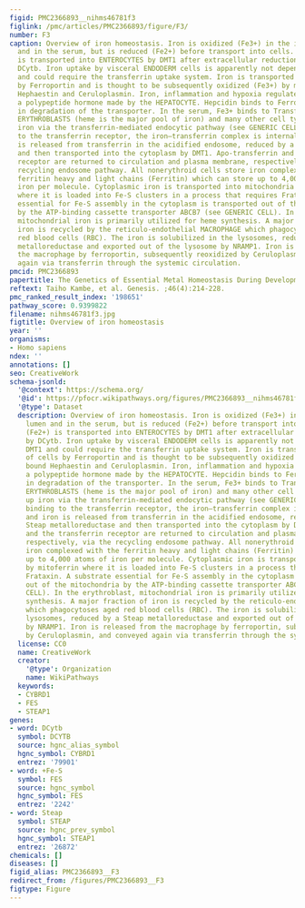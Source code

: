 ```yaml
---
figid: PMC2366893__nihms46781f3
figlink: /pmc/articles/PMC2366893/figure/F3/
number: F3
caption: Overview of iron homeostasis. Iron is oxidized (Fe3+) in the intestinal lumen
  and in the serum, but is reduced (Fe2+) before transport into cells. Iron (Fe2+)
  is transported into ENTEROCYTES by DMT1 after extracellular reduction perhaps by
  DCytb. Iron uptake by visceral ENDODERM cells is apparently not dependent on DMT1
  and could require the transferrin uptake system. Iron is transported out of cells
  by Ferroportin and is thought to be subsequently oxidized (Fe3+) by membrane bound
  Hephaestin and Ceruloplasmin. Iron, inflammation and hypoxia regulate Hepcidin,
  a polypeptide hormone made by the HEPATOCYTE. Hepcidin binds to Ferroportin resulting
  in degradation of the transporter. In the serum, Fe3+ binds to Transferrin. Developing
  ERYTHROBLASTS (heme is the major pool of iron) and many other cell types take up
  iron via the transferrin-mediated endocytic pathway (see GENERIC CELL). After binding
  to the transferrin receptor, the iron–transferrin complex is internalized and iron
  is released from transferrin in the acidified endosome, reduced by a Steap metalloreductase
  and then transported into the cytoplasm by DMT1. Apo-transferrin and the transferrin
  receptor are returned to circulation and plasma membrane, respectively, via the
  recycling endosome pathway. All nonerythroid cells store iron complexed with the
  ferritin heavy and light chains (Ferritin) which can store up to 4,000 atoms of
  iron per molecule. Cytoplasmic iron is transported into mitochondria by mitoferrin
  where it is loaded into Fe-S clusters in a process that requires Frataxin. A substrate
  essential for Fe-S assembly in the cytoplasm is transported out of the mitochondria
  by the ATP-binding cassette transporter ABCB7 (see GENERIC CELL). In the erythroblast,
  mitochondrial iron is primarily utilized for heme synthesis. A major fraction of
  iron is recycled by the reticulo-endothelial MACROPHAGE which phagocytoses aged
  red blood cells (RBC). The iron is solubilized in the lysosomes, reduced by a Steap
  metalloreductase and exported out of the lysosome by NRAMP1. Iron is released from
  the macrophage by ferroportin, subsequently reoxidized by Ceruloplasmin, and conveyed
  again via transferrin through the systemic circulation.
pmcid: PMC2366893
papertitle: The Genetics of Essential Metal Homeostasis During Development.
reftext: Taiho Kambe, et al. Genesis. ;46(4):214-228.
pmc_ranked_result_index: '198651'
pathway_score: 0.9399822
filename: nihms46781f3.jpg
figtitle: Overview of iron homeostasis
year: ''
organisms:
- Homo sapiens
ndex: ''
annotations: []
seo: CreativeWork
schema-jsonld:
  '@context': https://schema.org/
  '@id': https://pfocr.wikipathways.org/figures/PMC2366893__nihms46781f3.html
  '@type': Dataset
  description: Overview of iron homeostasis. Iron is oxidized (Fe3+) in the intestinal
    lumen and in the serum, but is reduced (Fe2+) before transport into cells. Iron
    (Fe2+) is transported into ENTEROCYTES by DMT1 after extracellular reduction perhaps
    by DCytb. Iron uptake by visceral ENDODERM cells is apparently not dependent on
    DMT1 and could require the transferrin uptake system. Iron is transported out
    of cells by Ferroportin and is thought to be subsequently oxidized (Fe3+) by membrane
    bound Hephaestin and Ceruloplasmin. Iron, inflammation and hypoxia regulate Hepcidin,
    a polypeptide hormone made by the HEPATOCYTE. Hepcidin binds to Ferroportin resulting
    in degradation of the transporter. In the serum, Fe3+ binds to Transferrin. Developing
    ERYTHROBLASTS (heme is the major pool of iron) and many other cell types take
    up iron via the transferrin-mediated endocytic pathway (see GENERIC CELL). After
    binding to the transferrin receptor, the iron–transferrin complex is internalized
    and iron is released from transferrin in the acidified endosome, reduced by a
    Steap metalloreductase and then transported into the cytoplasm by DMT1. Apo-transferrin
    and the transferrin receptor are returned to circulation and plasma membrane,
    respectively, via the recycling endosome pathway. All nonerythroid cells store
    iron complexed with the ferritin heavy and light chains (Ferritin) which can store
    up to 4,000 atoms of iron per molecule. Cytoplasmic iron is transported into mitochondria
    by mitoferrin where it is loaded into Fe-S clusters in a process that requires
    Frataxin. A substrate essential for Fe-S assembly in the cytoplasm is transported
    out of the mitochondria by the ATP-binding cassette transporter ABCB7 (see GENERIC
    CELL). In the erythroblast, mitochondrial iron is primarily utilized for heme
    synthesis. A major fraction of iron is recycled by the reticulo-endothelial MACROPHAGE
    which phagocytoses aged red blood cells (RBC). The iron is solubilized in the
    lysosomes, reduced by a Steap metalloreductase and exported out of the lysosome
    by NRAMP1. Iron is released from the macrophage by ferroportin, subsequently reoxidized
    by Ceruloplasmin, and conveyed again via transferrin through the systemic circulation.
  license: CC0
  name: CreativeWork
  creator:
    '@type': Organization
    name: WikiPathways
  keywords:
  - CYBRD1
  - FES
  - STEAP1
genes:
- word: DCytb
  symbol: DCYTB
  source: hgnc_alias_symbol
  hgnc_symbol: CYBRD1
  entrez: '79901'
- word: +Fe-S
  symbol: FES
  source: hgnc_symbol
  hgnc_symbol: FES
  entrez: '2242'
- word: Steap
  symbol: STEAP
  source: hgnc_prev_symbol
  hgnc_symbol: STEAP1
  entrez: '26872'
chemicals: []
diseases: []
figid_alias: PMC2366893__F3
redirect_from: /figures/PMC2366893__F3
figtype: Figure
---
```

